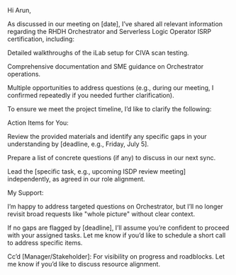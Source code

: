 Hi Arun,

As discussed in our meeting on [date], I’ve shared all relevant information regarding the RHDH Orchestrator and Serverless Logic Operator ISRP certification, including:

Detailed walkthroughs of the iLab setup for CIVA scan testing.

Comprehensive documentation and SME guidance on Orchestrator operations.

Multiple opportunities to address questions (e.g., during our meeting, I confirmed repeatedly if you needed further clarification).

To ensure we meet the project timeline, I’d like to clarify the following:

Action Items for You:

Review the provided materials and identify any specific gaps in your understanding by [deadline, e.g., Friday, July 5].

Prepare a list of concrete questions (if any) to discuss in our next sync.

Lead the [specific task, e.g., upcoming ISDP review meeting] independently, as agreed in our role alignment.

My Support:

I’m happy to address targeted questions on Orchestrator, but I’ll no longer revisit broad requests like "whole picture" without clear context.

If no gaps are flagged by [deadline], I’ll assume you’re confident to proceed with your assigned tasks. Let me know if you’d like to schedule a short call to address specific items.

Cc’d [Manager/Stakeholder]: For visibility on progress and roadblocks. Let me know if you’d like to discuss resource alignment.
